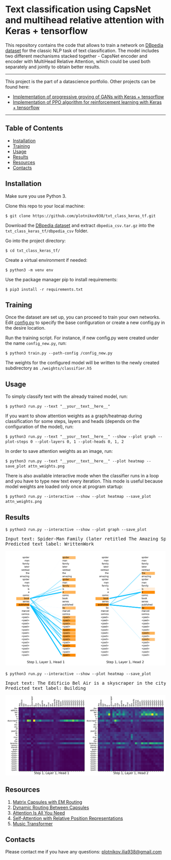 # Text classification using CapsNet and multihead relative attention with Keras + tensorflow

This repository contains the code that allows to train a network 
on [DBpedia dataset](https://github.com/le-scientifique/torchDatasets/raw/master/dbpedia_csv.tar.gz) 
for the classic NLP task of text classification. The model includes two different mechanisms 
stacked together - CapsNet encoder and encoder with MultiHead Relative Attention, which could be 
used both separately and jointly to obtain better results. 

---
This project is the part of a datascience portfolio. Other projects can be found here:
* [Implementation of progressive groving of GANs with Keras + tensorflow](https://github.com/plotnikov938/pg_gans_keras_tf)
* [Implementation of PPO algorithm for reinforcement learning with Keras + tensorflow](https://github.com/plotnikov938/ppo_keras_tf)
---

## Table of Contents
  * [Installation](#installation)
  * [Training](#training)
  * [Usage](#usage)
  * [Results](#results)
  * [Resources](#resources) 
  * [Contacts](#contacts)   
  
## Installation
Make sure you use Python 3.

Clone this repo to your local machine:
```
$ git clone https://github.com/plotnikov938/txt_class_keras_tf.git
```
Download the [DBpedia dataset](https://github.com/le-scientifique/torchDatasets/raw/master/dbpedia_csv.tar.gz) 
and extract `dbpedia_csv.tar.gz` into the `txt_class_keras_tf/dbpedia_csv` folder.

Go into the project directory:
```
$ cd txt_class_keras_tf/
```
Create a virtual environment if needed:
```
$ python3 -m venv env
```
Use the package manager pip to install requirements:
```
$ pip3 install -r requirements.txt
```

## Training   
Once the dataset are set up, you can proceed to train your own networks.
Edit [config.py](config.py) to specify the base configuration or create a new config.py in the desire location.

Run the training script. For instance, if new config.py were created under the name `config_new.py`, run:
```
$ python3 train.py --path-config /config_new.py
```
The weights for the configured model will be written to the newly created subdirectory as `./weights/classifier.h5` 
    
## Usage
To simply classify text with the already trained model, run:
```
$ python3 run.py --text "__your__text__here__"
```
If you want to show attention weights as a graph/heatmap during classification for some steps, layers 
and heads (depends on the configuration of the model), run:
```
$ python3 run.py --text "__your__text__here__" --show --plot graph --plot-steps 0 --plot-layers 0, 1 --plot-heads 0, 1, 2
```
In order to save attention weights as an image, run:
```
$ python3 run.py --text "__your__text__here__" --plot heatmap --save_plot attn_weights.png
```
There is also available interactive mode when the classifier runs in a loop 
and you have to type new text every iteration. This mode is useful because model weights are loaded only once at program startup:
```
$ python3 run.py --interactive --show --plot heatmap --save_plot attn_weights.png
```

## Results
```
$ python3 run.py --interactive --show --plot graph --save_plot
```

<pre><samp>Input text: Spider-Man Family (later retitled The Amazing Spider-Man Family) is a comic book series published by Marvel Comics 
Predicted text label: WrittenWork</samp></pre>

<p align="center">
    <img src="results/graph_written-work.png" width="640"\>
</p>

```
$ python3 run.py --interactive --show --plot heatmap --save_plot
```

<pre><samp>Input text: The Edificio Bel Air is a skyscraper in the city of Puerto de la Cruz on the Tenerife Canary Islands Spain
Predicted text label: Building</samp></pre>

<p align="center">
    <img src="results/heatmap_building.png" width="640"\>
</p>

## Resources

1. [Matrix Capsules with EM Routing](https://openreview.net/forum?id=HJWLfGWRb)
2. [Dynamic Routing Between Capsules](https://arxiv.org/abs/1710.09829)
3. [Attention Is All You Need](https://arxiv.org/abs/1706.03762)
4. [Self-Attention with Relative Position Representations](https://arxiv.org/abs/1803.02155)
5. [Music Transformer](https://arxiv.org/abs/1809.04281)

## Contacts
Please contact me if you have any questions:  [plotnikov.ilia938@gmail.com](mailto:plotnikov.ilia938@gmail.com)


